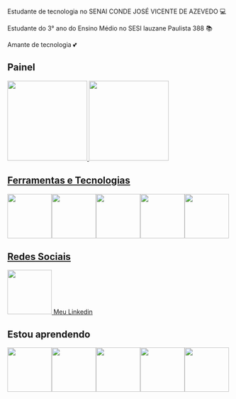 
Estudante de tecnologia no SENAI CONDE JOSÉ VICENTE DE AZEVEDO 💻

Estudante do 3° ano do Ensino Médio no SESI lauzane Paulista 388 📚

Amante de tecnologia 💕

## Painel 

<div> 
  <a href="https://github.com/Livya-Oliveira"> 
    <img height="180em" src="https://github-readme-stats.vercel.app/api/top-langs/?username=Livya-Oliveira&layout=compact&langs_count=7&theme=dracula"/> <img height="180em" src="https://github-readme-stats.vercel.app/api?username=Livya-Oliveira&show_icons=true&theme=dracula&include_all_commits=true&count_private=true"/>
</div>
  
## Ferramentas e Tecnologias

<img src="https://cdn.jsdelivr.net/gh/devicons/devicon/icons/github/github-original.svg" width="100" height="100"/><img src="https://cdn.jsdelivr.net/gh/devicons/devicon/icons/vscode/vscode-original.svg" width="100" height="100"/><img src="https://cdn.jsdelivr.net/gh/devicons/devicon@latest/icons/eclipse/eclipse-original.svg" width="100" height="100"/><img src="https://cdn.jsdelivr.net/gh/devicons/devicon@latest/icons/androidstudio/androidstudio-original-wordmark.svg" width="100" height="100"/><img src="https://cdn.jsdelivr.net/gh/devicons/devicon@latest/icons/mysql/mysql-original-wordmark.svg" width="100" height="100"/>

## Redes Sociais
<img src="https://cdn.jsdelivr.net/gh/devicons/devicon@latest/icons/linkedin/linkedin-original.svg" width="100" height="100"/>
<a href= "https://www.linkedin.com/in/livya-oliveira-96b161301/"> Meu Linkedin </a>

## Estou aprendendo
<img src="https://cdn.jsdelivr.net/gh/devicons/devicon/icons/html5/html5-original-wordmark.svg" width="100" height="100"/><img src="https://cdn.jsdelivr.net/gh/devicons/devicon/icons/css3/css3-original-wordmark.svg" width="100" height="100"/><img src="https://cdn.jsdelivr.net/gh/devicons/devicon@latest/icons/java/java-original-wordmark.svg" width="100" height="100"/><img src="https://cdn.jsdelivr.net/gh/devicons/devicon@latest/icons/javascript/javascript-original.svg" width="100" height="100"/><img src="https://cdn.jsdelivr.net/gh/devicons/devicon@latest/icons/kotlin/kotlin-original.svg" width="100" height="100"/>
